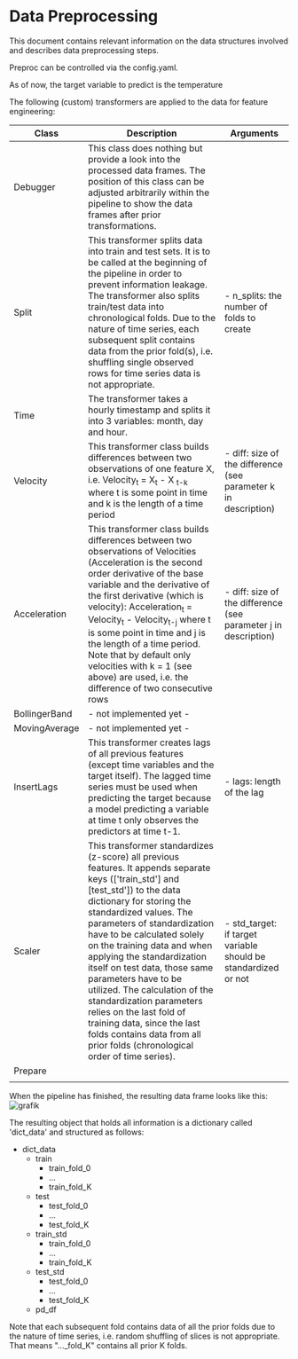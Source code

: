 # Data Preprocessing

This document contains relevant information on the data structures involved and describes data preprocessing steps. 




Preproc can be controlled via the config.yaml.




As of now, the target variable to predict is the temperature

The following (custom) transformers are applied to the data for feature engineering:

| Class | Description | Arguments |
|---|---|---|
| Debugger | This class does nothing but provide a look into the processed data frames. The position of this class can be adjusted  arbitrarily within the pipeline to show the data frames after prior transformations. |  |
| Split | This transformer splits data into train and test sets. It is to be called at the beginning of the pipeline in order to  prevent information leakage. The transformer also splits train/test data into chronological folds. Due to the nature of time series, each subsequent split contains data from the prior fold(s), i.e. shuffling single observed rows for time  series data is not appropriate. | - n_splits: the number of folds to create |
| Time | The transformer takes a hourly timestamp and splits it into 3 variables: month, day and hour. |  |
| Velocity | This transformer class builds differences between two observations of one feature X, i.e. Velocity<sub>t</sub> = X<sub>t</sub> - X <sub>t-k</sub> where t is some point in time and k is the length of a time period | - diff: size of the difference (see parameter k in description) |
| Acceleration | This transformer class builds differences between two observations of Velocities (Acceleration is the second order derivative of the base variable and the derivative of the first derivative (which is velocity): Acceleration<sub>t</sub> = Velocity<sub>t</sub> - Velocity<sub>t-j</sub> where t is some point in time and j is the length of a time period. Note that by default only velocities with k = 1 (see above) are used, i.e. the difference of two consecutive rows | - diff: size of the difference (see parameter j in description) |
| BollingerBand | - not implemented yet - |  |
| MovingAverage | - not implemented yet - |  |
| InsertLags | This transformer creates lags of all previous features (except time variables and the target itself). The lagged time  series must be used when predicting the target because a model predicting a variable at time t only observes the predictors at time t-1. | - lags: length of the lag |
| Scaler | This transformer standardizes (z-score) all previous features. It appends separate keys (['train_std'] and [test_std']) to  the data dictionary for storing the standardized values. The parameters of standardization have to be calculated solely on  the training data and when applying the standardization itself on test data, those same parameters have to be utilized.  The calculation of the standardization parameters relies on the last fold of training data, since the last folds contains data from all prior folds (chronological order of time series). | - std_target: if target variable should be standardized or not |
| Prepare |  |  |
|  |  |  |

When the pipeline has finished, the resulting data frame looks like this: 
![grafik](https://user-images.githubusercontent.com/52510339/175814437-8152c8bd-b0b3-4e79-9f51-ec09337d31fb.png)


The resulting object that holds all information is a dictionary called 'dict_data' and structured as follows:
- dict_data
  - train
    - train_fold_0
    - ...
    - train_fold_K
  - test
    - test_fold_0
    - ...
    - test_fold_K
  - train_std
    - train_fold_0
    - ...
    - train_fold_K
  - test_std
    - test_fold_0
    - ...
    - test_fold_K
  - pd_df

Note that each subsequent fold contains data of all the prior folds due to the nature of time series, i.e. random shuffling of slices is not appropriate. That means "..._fold_K" contains all prior K folds.
